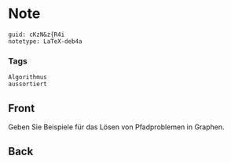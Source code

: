 # Note
```
guid: cKzN&z{R4i
notetype: LaTeX-deb4a
```

### Tags
```
Algorithmus
aussortiert
```

## Front
Geben Sie Beispiele für das Lösen von Pfadproblemen in Graphen.

## Back


